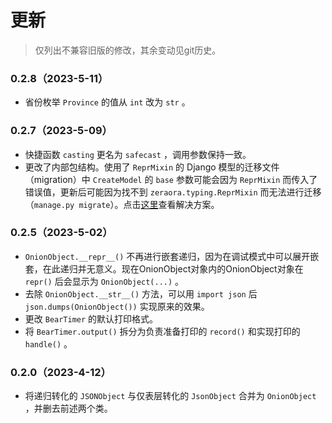 # 更新

> 仅列出不兼容旧版的修改，其余变动见git历史。

### 0.2.8（2023-5-11）

- 省份枚举 `Province` 的值从 `int` 改为 `str` 。

### 0.2.7（2023-5-09）

- 快捷函数 `casting` 更名为 `safecast` ，调用参数保持一致。
- 更改了内部包结构。使用了 `ReprMixin` 的 Django 模型的迁移文件（migration）中 `CreateModel` 的 `base` 参数可能会因为 `ReprMixin` 而传入了错误值，更新后可能因为找不到 `zeraora.typing.ReprMixin` 而无法进行迁移（`manage.py migrate`）。点击[这里](https://github.com/aixcyi/zeraora/blob/master/docs/zeraora/ReprMixin.md)查看解决方案。

### 0.2.5（2023-5-02）

- `OnionObject.__repr__()` 不再进行嵌套递归，因为在调试模式中可以展开嵌套，在此递归并无意义。现在OnionObject对象内的OnionObject对象在 `repr()` 后会显示为 `OnionObject(...)` 。
- 去除 `OnionObject.__str__()` 方法，可以用 `import json` 后 `json.dumps(OnionObject())` 实现原来的效果。
- 更改 `BearTimer` 的默认打印格式。
- 将 `BearTimer.output()` 拆分为负责准备打印的 `record()` 和实现打印的 `handle()` 。

### 0.2.0（2023-4-12）

- 将递归转化的 `JSONObject` 与仅表层转化的 `JsonObject` 合并为 `OnionObject` ，并删去前述两个类。

